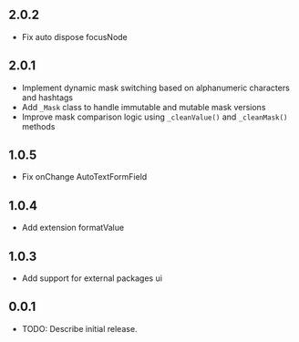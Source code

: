 ## 2.0.2

- Fix auto dispose focusNode

## 2.0.1

- Implement dynamic mask switching based on alphanumeric characters and hashtags
- Add `_Mask` class to handle immutable and mutable mask versions
- Improve mask comparison logic using `_cleanValue()` and `_cleanMask()` methods

## 1.0.5

- Fix onChange AutoTextFormField

## 1.0.4

- Add extension formatValue

## 1.0.3

- Add support for external packages ui

## 0.0.1

- TODO: Describe initial release.
